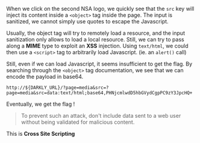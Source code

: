 When we click on the second NSA logo, we quickly see that the `src` key will inject its content inside a `<object>` tag inside the page.
The input is sanitized, we cannot simply use quotes to escape the Javascript.

Usually, the object tag will try to remotely load a resource, and the input sanitization only allows to load a local resource.
Still, we can try to pass along a **MIME** type to exploit an **XSS** injection.
Using `text/html`, we could then use a `<script>` tag to arbitrarily load Javascript. (ie. an ``alert()`` call)

Still, even if we can load Javascript, it seems insufficient to get the flag.
By searching through the `<object>` tag documentation, we see that we can encode the payload in base64.

``http://${DARKLY_URL}/?page=media&src=?page=media&src=data:text/html;base64,PHNjcmlwdD5hbGVydCgpPC9zY3JpcHQ+``

Eventually, we get the flag !

> To prevent such an attack, don't include data sent to a web user without being validated for malicious content.

This is **Cross Site Scripting**
